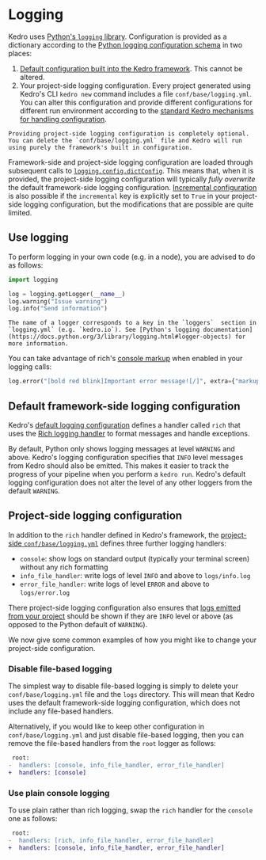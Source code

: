 # Logging

Kedro uses [Python's `logging` library](https://docs.python.org/3/library/logging.html). Configuration is provided as a dictionary according to the [Python logging configuration schema](https://docs.python.org/3/library/logging.config.html#logging-config-dictschema) in two places:
1. [Default configuration built into the Kedro framework](https://github.com/kedro-org/kedro/blob/main/kedro/config/logging.yml). This cannot be altered.
2. Your project-side logging configuration. Every project generated using Kedro's CLI `kedro new` command includes a file `conf/base/logging.yml`. You can alter this configuration and provide different configurations for different run environment according to the [standard Kedro mechanisms for handling configuration](../kedro_project_setup/configuration.md).

```{note}
Providing project-side logging configuration is completely optional. You can delete the `conf/base/logging.yml` file and Kedro will run using purely the framework's built in configuration. 
```

Framework-side and project-side logging configuration are loaded through subsequent calls to [`logging.config.dictConfig`](https://docs.python.org/3/library/logging.config.html#logging.config.dictConfig). This means that, when it is provided, the project-side logging configuration will typically _fully overwrite_ the default framework-side logging configuration. [Incremental configuration](https://docs.python.org/3/library/logging.config.html#incremental-configuration) is also possible if the `incremental` key is explicitly set to `True` in your project-side logging configuration, but the modifications that are possible are quite limited.

## Use logging

To perform logging in your own code (e.g. in a node), you are advised to do as follows:

```python
import logging

log = logging.getLogger(__name__)
log.warning("Issue warning")
log.info("Send information")
```

```{note}
The name of a logger corresponds to a key in the `loggers`  section in `logging.yml` (e.g. `kedro.io`). See [Python's logging documentation](https://docs.python.org/3/library/logging.html#logger-objects) for more information.
```

You can take advantage of rich's [console markup](https://rich.readthedocs.io/en/stable/markup.html) when enabled in your logging calls: 
```python
log.error("[bold red blink]Important error message![/]", extra={"markup": True})
```

## Default framework-side logging configuration

Kedro's [default logging configuration](https://github.com/kedro-org/kedro/blob/main/kedro/config/logging.yml) defines a handler called `rich` that uses the [Rich logging handler](https://rich.readthedocs.io/en/stable/logging.html) to format messages and handle exceptions.

By default, Python only shows logging messages at level `WARNING` and above. Kedro's logging configuration specifies that `INFO` level messages from Kedro should also be emitted. This makes it easier to track the progress of your pipeline when you perform a `kedro run`. Kedro's default logging configuration does not alter the level of any other loggers from the default `WARNING`.

## Project-side logging configuration

In addition to the `rich` handler defined in Kedro's framework, the [project-side `conf/base/logging.yml`](https://github.com/kedro-org/kedro/blob/main/kedro/templates/project/%7B%7B%20cookiecutter.repo_name%20%7D%7D/conf/base/logging.yml) defines three further logging handlers:
* `console`: show logs on standard output (typically your terminal screen) without any rich formatting
* `info_file_handler`: write logs of level `INFO` and above to `logs/info.log`
* `error_file_handler`: write logs of level `ERROR` and above to `logs/error.log`

There project-side logging configuration also ensures that [logs emitted from your project](#use-logging) should be shown if they are `INFO` level or above (as opposed to the Python default of `WARNING`). 

We now give some common examples of how you might like to change your project-side configuration.

### Disable file-based logging

The simplest way to disable file-based logging is simply to delete your `conf/base/logging.yml` file and the `logs` directory. This will mean that Kedro uses the default framework-side logging configuration, which does not include any file-based handlers.

Alternatively, if you would like to keep other configuration in `conf/base/logging.yml` and just disable file-based logging, then you can remove the file-based handlers from the `root` logger as follows:
```diff
 root:
-  handlers: [console, info_file_handler, error_file_handler]
+  handlers: [console]
```

### Use plain console logging

To use plain rather than rich logging, swap the `rich` handler for the `console` one as follows:

```diff
 root:
-  handlers: [rich, info_file_handler, error_file_handler]
+  handlers: [console, info_file_handler, error_file_handler]
```
